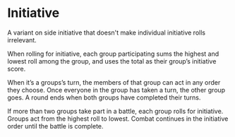 # Initiative

A variant on side initiative that doesn't make individual initiative rolls irrelevant.

When rolling for initiative, each group participating sums the highest and lowest roll among the group, and uses the total as their group’s initiative score.

When it’s a groups’s turn, the members of that group can act in any order they choose. Once everyone in the group has taken a turn, the other group goes. A round ends when both groups have completed their turns.

If more than two groups take part in a battle, each group rolls for initiative. Groups act from the highest roll to lowest. Combat continues in the initiative order until the battle is complete. 